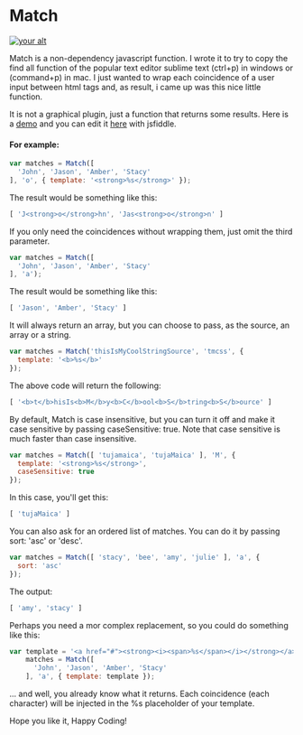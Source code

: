 Match
=======
[ ![your alt][1]](http://jsfiddle.net/tujamaica/rmznm/embedded/result/)

[1]: https://www.dropbox.com/s/tbcsx9betbxaaq6/qmatcher-preview.png?dl=1

Match is a non-dependency javascript function. I wrote it to try to copy the find all function of the popular
text editor sublime text (ctrl+p) in windows or (command+p) in mac.
I just wanted to wrap each coincidence of a user input between html tags and, as result, i came up was this nice little function.

It is not a graphical plugin, just a function that returns some results. Here is a [demo](http://jsfiddle.net/tujamaica/rmznm/embedded/result/) and you can edit it [here](http://jsfiddle.net/tujamaica/rmznm/) with jsfiddle.

#### For example:
```Javascript
var matches = Match([
  'John', 'Jason', 'Amber', 'Stacy'
], 'o', { template: '<strong>%s</strong>' });
```

The result would be something like this:

```Javascript
[ 'J<strong>o</strong>hn', 'Jas<strong>o</strong>n' ]
```

If you only need the coincidences without wrapping them, just omit the third parameter.

```Javascript
var matches = Match([
  'John', 'Jason', 'Amber', 'Stacy'
], 'a');
```

The result would be something like this:

```Javascript
[ 'Jason', 'Amber', 'Stacy' ]
```

It will always return an array, but you can choose to pass, as the source, an array or a string.

```Javascript
var matches = Match('thisIsMyCoolStringSource', 'tmcss', {
  template: '<b>%s</b>'
});
```

The above code will return the following:

```Javascript
[ '<b>t</b>hisIs<b>M</b>y<b>C</b>ool<b>S</b>tring<b>S</b>ource' ]
```

By default, Match is case insensitive, but you can turn it off and make it case sensitive by passing caseSensitive: true. Note that case sensitive is much faster than case insensitive.

```Javascript
var matches = Match([ 'tujamaica', 'tujaMaica' ], 'M', {
  template: '<strong>%s</strong>',
  caseSensitive: true
});
```

In this case, you'll get this:
```Javascript
[ 'tujaMaica' ]
```

You can also ask for an ordered list of matches. You can do it by passing sort: 'asc' or 'desc'.

```Javascript
var matches = Match([ 'stacy', 'bee', 'amy', 'julie' ], 'a', {
  sort: 'asc'
});
```

The output:

```Javascript
[ 'amy', 'stacy' ]
```

Perhaps you need a mor complex replacement, so you could do something like this:

```Javascript
var template = '<a href="#"><strong><i><span>%s</span></i></strong></a>',
    matches = Match([
      'John', 'Jason', 'Amber', 'Stacy'
    ], 'a', { template: template });
```

... and well, you already know what it returns. Each coincidence (each character) will be injected in the %s placeholder of your template.

Hope you like it, Happy Coding!
